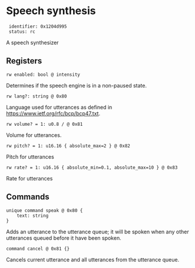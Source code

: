 # Speech synthesis

     identifier: 0x1204d995
     status: rc

A speech synthesizer

## Registers

    rw enabled: bool @ intensity

Determines if the speech engine is in a non-paused state.

    rw lang?: string @ 0x80

Language used for utterances as defined in https://www.ietf.org/rfc/bcp/bcp47.txt.

    rw volume? = 1: u0.8 / @ 0x81

Volume for utterances.

    rw pitch? = 1: u16.16 { absolute_max=2 } @ 0x82

Pitch for utterances

    rw rate? = 1: u16.16 { absolute_min=0.1, absolute_max=10 } @ 0x83

Rate for utterances

## Commands

    unique command speak @ 0x80 {
        text: string
    }

Adds an utterance to the utterance queue; it will be spoken when any other utterances queued before it have been spoken.

    command cancel @ 0x81 {}

Cancels current utterance and all utterances from the utterance queue.
